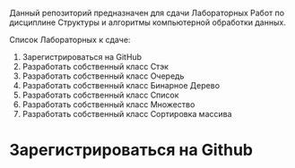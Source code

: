 Данный репозиторий предназначен для сдачи Лабораторных Работ по дисциплине Структуры и алгоритмы компьютерной обработки данных.

Список Лабораторных к сдаче:
1. Зарегистрироваться на GitHub
2. Разработать собственный класс Стэк
3. Разработать собственный класс Очередь
4. Разработать собственный класс Бинарное Дерево
5. Разработать собственный класс Список
6. Разработать собственный класс Множество
7. Разработать собственный класс Сортировка массива

# Зарегистрироваться на Github


